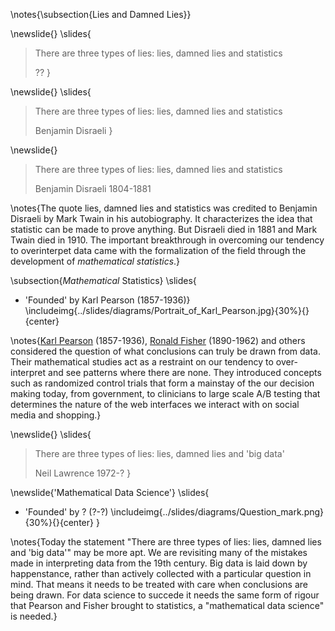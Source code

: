 \notes{\subsection{Lies and Damned Lies}}

\newslide{}
\slides{
> There are three types of lies: lies, damned lies and statistics
>
> ??
}

\newslide{}
\slides{
> There are three types of lies: lies, damned lies and statistics
>
> Benjamin Disraeli
}

\newslide{}
> There are three types of lies: lies, damned lies and statistics
>
> Benjamin Disraeli 1804-1881

\notes{The quote lies, damned lies and statistics was credited to Benjamin Disraeli by Mark Twain in his autobiography. It characterizes the idea that statistic can be made to prove anything. But Disraeli died in 1881 and Mark Twain died in 1910. The important breakthrough in overcoming our tendency to overinterpet data came with the formalization of the field through the development of *mathematical statistics*.}

\subsection{*Mathematical* Statistics}
\slides{
* 'Founded' by Karl Pearson (1857-1936)}
\includeimg{../slides/diagrams/Portrait_of_Karl_Pearson.jpg}{30%}{}{center}

\notes{[Karl Pearson](https://en.wikipedia.org/wiki/Karl_Pearson) (1857-1936), [Ronald Fisher](https://en.wikipedia.org/wiki/Ronald_Fisher) (1890-1962) and others considered the question of what conclusions can truly be drawn from data. Their mathematical studies act as a restraint on our tendency to over-interpret and see patterns where there are none. They introduced concepts such as randomized control trials that form a mainstay of the our decision making today, from government, to clinicians to large scale A/B testing that determines the nature of the web interfaces we interact with on social media and shopping.}

\newslide{}
\slides{
> There are three types of lies: lies, damned lies and 'big data'
>
> Neil Lawrence 1972-?
}

\newslide{'Mathematical Data Science'}
\slides{
* 'Founded' by ? (?-?)
  \includeimg{../slides/diagrams/Question_mark.png}{30%}{}{center}
}

\notes{Today the statement "There are three types of lies: lies, damned lies and 'big data'" may be more apt. We are revisiting many of the mistakes made in interpreting data from the 19th century. Big data is laid down by happenstance, rather than actively collected with a particular question in mind. That means it needs to be treated with care when conclusions are being drawn. For data science to succede it needs the same form of rigour that Pearson and Fisher brought to statistics, a "mathematical data science" is needed.}

